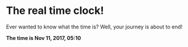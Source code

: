 # The real time clock!

Ever wanted to know what the time is? Well, your journey is about to end!

**The time is Nov 11, 2017, 05:10**